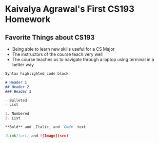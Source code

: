 
# Kaivalya Agrawal's First CS193 Homework

## Favorite Things about CS193
- Being able to learn new skills useful for a CS Major
- The instructors of the course teach very well
- The course teaches us to navigate through a laptop using terminal in a better way


```markdown
Syntax highlighted code block

# Header 1
## Header 2
### Header 3

- Bulleted
- List

1. Numbered
2. List

**Bold** and _Italic_ and `Code` text

[Link](url) and ![Image](src)
```

